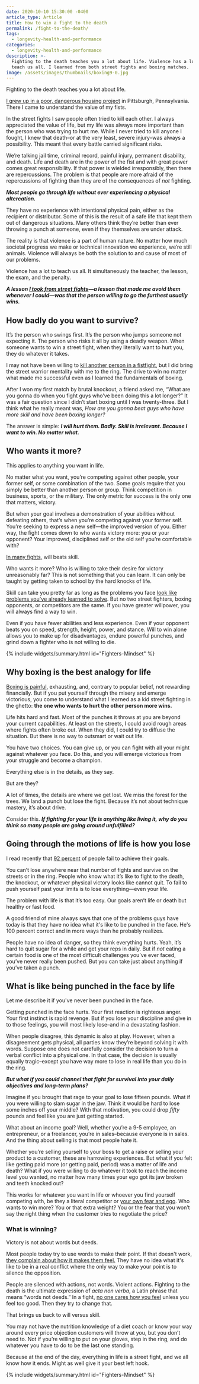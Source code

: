 ```yaml
---
date: 2020-10-10 15:30:00 -0400
article_type: Article
title: How to win a fight to the death
permalink: /fight-to-the-death/
tags:
  - longevity-health-and-performance
categories:
  - longevity-health-and-performance
description: >-
  Fighting to the death teaches you a lot about life. Violence has a lot to
  teach us all. I learned from both street fights and boxing matches.
image: /assets/images/thumbnails/boxing9-0.jpg
---
```

Fighting to the death teaches you a lot about life.

[I grew up in a poor, dangerous housing project](/the-projects/) in Pittsburgh, Pennsylvania. There I came to understand the value of my fists.

In the street fights I saw people often tried to kill each other. I always appreciated the value of life, but my life was always more important than the person who was trying to hurt me. While I never tried to kill anyone I fought, I knew that death–or at the very least, severe injury–was always a possibility. This meant that every battle carried significant risks.

We’re talking jail time, criminal record, painful injury, permanent disability, and death. Life and death are in the power of the fist and with great power comes great responsibility. If that power is wielded irresponsibly, then there are repercussions. The problem is that people are more afraid of the repercussions of fighting than they are of the consequences of *not* fighting.

***Most people go through life without ever experiencing a physical altercation.***

They have no experience with intentional physical pain, either as the recipient or distributor. Some of this is the result of a safe life that kept them out of dangerous situations. Many others think they’re better than ever throwing a punch at someone, even if they themselves are under attack.

The reality is that violence is a part of human nature. No matter how much societal progress we make or technical innovation we experience, we’re still animals. Violence will always be both the solution to and cause of most of our problems.

Violence has a lot to teach us all. It simultaneously the teacher, the lesson, the exam, and the penalty.

***A lesson [I took from street fights](/lessons-from-the-ghetto-willingness-to-fight/)—a lesson that made me avoid them whenever I could—was that the person willing to go the furthest usually wins.***

## How badly do you want to survive?

It’s the person who swings first. It’s the person who jumps someone not expecting it. The person who risks it all by using a deadly weapon. When someone wants to win a street fight, when they literally want to hurt you, they do whatever it takes.

I may not have been willing to [kill another person in a fistfight](/lessons-from-the-ghetto-willingness-to-fight/), but I did bring the street warrior mentality with me to the ring. The drive to win no matter what made me successful even as I learned the fundamentals of boxing.

After I won my first match by brutal knockout, a friend asked me, “What are you gonna do when you fight guys who’ve been doing this a lot longer?” It was a fair question since I didn’t start boxing until I was twenty-three. But I think what he really meant was, *How are you gonna beat guys who have more skill and have been boxing longer?*

The answer is simple: ***I will hurt them. Badly. Skill is irrelevant. Because I want to win. No matter what.***

## Who wants it more?

This applies to anything you want in life.

No matter what you want, you’re competing against other people, your former self, or some combination of the two. Some goals require that you simply be better than another person or group. Think competition in business, sports, or the military. The only metric for success is the only one that matters, victory.

But when your goal involves a demonstration of your abilities without defeating others, that’s when you’re competing against your former self. You’re seeking to express a new self—the improved version of you. Either way, the fight comes down to who wants victory more: you or your opponent? Your improved, disciplined self or the old self you’re comfortable with?

[In many fights,](/how-to-think-like-a-professional-fighter/) will beats skill.

Who wants it more? Who is willing to take their desire for victory unreasonably far? This is not something that you can learn. It can only be taught by getting taken to school by the hard knocks of life.

Skill can take you pretty far as long as the problems you face [look like problems you've already learned to solve](/problem-solving-process/). But no two street fighters, boxing opponents, or competitors are the same. If you have greater willpower, you will always find a way to win.

Even if you have fewer abilities and less experience. Even if your opponent beats you on speed, strength, height, power, and stance. Will to win alone allows you to make up for disadvantages, endure powerful punches, and grind down a fighter who is not willing to die.

{% include widgets/summary.html id="Fighters-Mindset" %}

## Why boxing is the best analogy for life

[Boxing is painful](/boxing-benefits/), exhausting, and, contrary to popular belief, not rewarding financially. But if you put yourself through the misery and emerge victorious, you come to understand what I learned as a kid street fighting in the ghetto: **the one who wants to hurt the other person more wins.**

Life hits hard and fast. Most of the punches it throws at you are beyond your current capabilities. At least on the streets, I could avoid rough areas where fights often broke out. When they did, I could try to diffuse the situation. But there is no way to outsmart or wait out life.

You have two choices. You can give up, or you can fight with all your might against whatever you face. Do this, and you will emerge victorious from your struggle and become a champion.

Everything else is in the details, as they say.

But are they?

A lot of times, the details are where we get lost. We miss the forest for the trees. We land a punch but lose the fight. Because it’s not about technique mastery, it’s about drive.

Consider this. ***If fighting for your life is anything like living it, why do you think so many people are going around unfulfilled?***

## Going through the motions of life is how you lose

I read recently that [92 percent](https://www.inc.com/marcel-schwantes/science-says-only-8-percent-of-people-actually-achieve-their-goals-here-are-7-things-they-do-differently.html#:~:text=According%20to%20the%20University%20of,elite%20category%20of%20goal%2Dachievers.) of people fail to achieve their goals.

You can’t lose anywhere near that number of fights and survive on the streets or in the ring. People who know what it’s like to fight to the death, the knockout, or whatever physical victory looks like cannot quit. To fail to push yourself past your limits is to lose everything—even your life.

The problem with life is that it’s too easy. Our goals aren’t life or death but healthy or fast food.

A good friend of mine always says that one of the problems guys have today is that they have no idea what it's like to be punched in the face. He's 100 percent correct and in more ways than he probably realizes.

People have no idea of danger, so they think everything hurts. Yeah, it’s hard to quit sugar for a while and get your reps in daily. But if *not* eating a certain food is one of the most difficult challenges you’ve ever faced, you’ve never really been pushed. But you can take just about anything if you’ve taken a punch.

## What is like being punched in the face by life

Let me describe it if you've never been punched in the face.

Getting punched in the face hurts. Your first reaction is righteous anger. Your first instinct is rapid revenge. But if you lose your discipline and give in to those feelings, you will most likely lose–and in a devastating fashion.

When people disagree, this dynamic is also at play. However, when a disagreement gets physical, all parties know they’re beyond solving it with words. Suppose one does not carefully consider the decision to turn a verbal conflict into a physical one. In that case, the decision is usually equally tragic–except you have way more to lose in real life than you do in the ring.

***But what if you could channel that fight for survival into your daily objectives and long-term plans?***

Imagine if you brought that rage to your goal to lose fifteen pounds. What if you were willing to slam sugar in the jaw. Think it would be hard to lose some inches off your middle? With that motivation, you could drop *fifty* pounds and feel like you are just getting started.

What about an income goal? Well, whether you’re a 9-5 employee, an entrepreneur, or a freelancer, you’re in sales–because everyone is in sales. And the thing about selling is that most people hate it.

Whether you’re selling yourself to your boss to get a raise or selling your product to a customer, these are harrowing experiences. But what if you felt like getting paid more (or getting paid, period) was a matter of life and death? What if you were willing to do whatever it took to reach the income level you wanted, no matter how many times your ego got its jaw broken and teeth knocked out?

This works for whatever you want in life or whoever you find yourself competing with, be they a literal competitor or [your own fear and ego](/how-to-overcome-fear/). Who wants to win more? You or that extra weight? You or the fear that you won’t say the right thing when the customer tries to negotiate the price?

### What is winning?

Victory is not about words but deeds.

Most people today try to use words to make their point. If that doesn't work, [they complain about how it makes them feel.](/why-do-people-complain) They have no idea what it's like to be in a real conflict where the only way to make your point is to silence the opposition.

People are silenced with actions, not words. Violent actions. Fighting to the death is the ultimate expression of *acta non verba*, a Latin phrase that means “words not deeds.” In a fight, [no one cares how you feel](/no-one-gives-a-shit-about-you/) unless you feel too good. Then they try to change that.

That brings us back to will versus skill.

You may not have the nutrition knowledge of a diet coach or know your way around every price objection customers will throw at you, but you don’t need to. Not if you’re willing to put on your gloves, step in the ring, and do whatever you have to do to be the last one standing.

Because at the end of the day, everything in life is a street fight, and we all know how it ends. Might as well give it your best left hook.

{% include widgets/summary.html id="Fighters-Mindset" %}